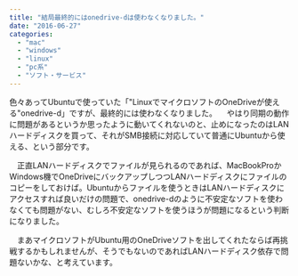 ```yaml
---
title: "結局最終的にはonedrive-dは使わなくなりました。"
date: "2016-06-27"
categories: 
  - "mac"
  - "windows"
  - "linux"
  - "pc系"
  - "ソフト・サービス"
---
```


色々あってUbuntuで使っていた「"LinuxでマイクロソフトのOneDriveが使える"onedrive-d」ですが、最終的には使わなくなりました。 　やはり同期の動作に問題があるというか思ったように動いてくれないのと、止めになったのはLANハードディスクを買って、それがSMB接続に対応していて普通にUbuntuから使える、という部分です。

　正直LANハードディスクでファイルが見られるのであれば、MacBookProかWindows機でOneDriveにバックアップしつつLANハードディスクにファイルのコピーをしておけば。Ubuntuからファイルを使うときはLANハードディスクにアクセスすれば良いだけの問題で、onedrive-dのように不安定なソフトを使わなくても問題がない、むしろ不安定なソフトを使うほうが問題になるという判断になりました。

　まあマイクロソフトがUbuntu用のOneDriveソフトを出してくれたならば再挑戦するかもしれませんが、そうでもないのであればLANハードディスク依存で問題ないかな、と考えています。
